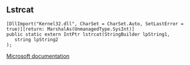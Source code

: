 ## Lstrcat

```
[DllImport("Kernel32.dll", CharSet = CharSet.Auto, SetLastError = true)][return: MarshalAs(UnmanagedType.SysInt)]
public static extern IntPtr lstrcat(StringBuilder lpString1,
   string lpString2
);
```

[Microsoft documentation](https://docs.microsoft.com/en-us/windows/win32/api/shlwapi/nf-shlwapi-lstrcatw)
